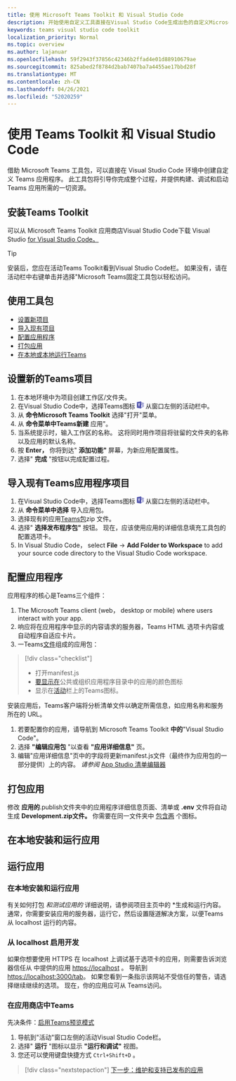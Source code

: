 ```yaml
---
title: 使用 Microsoft Teams Toolkit 和 Visual Studio Code
description: 开始使用自定义工具直接在Visual Studio Code生成出色的自定义Microsoft Teams Toolkit
keywords: teams visual studio code toolkit
localization_priority: Normal
ms.topic: overview
ms.author: lajanuar
ms.openlocfilehash: 59f2943f37856c42346b2ffad4e01d88910679ae
ms.sourcegitcommit: 825abed2f8784d2bab7407ba7a4455ae17bbd28f
ms.translationtype: MT
ms.contentlocale: zh-CN
ms.lasthandoff: 04/26/2021
ms.locfileid: "52020259"
---
```

# <a name="build-apps-with-the-teams-toolkit-and-visual-studio-code"></a>使用 Teams Toolkit 和 Visual Studio Code

借助 Microsoft Teams 工具包，可以直接在 Visual Studio Code 环境中创建自定义 Teams 应用程序。 此工具包将引导你完成整个过程，并提供构建、调试和启动 Teams 应用所需的一切资源。

## <a name="installing-the-teams-toolkit"></a>安装Teams Toolkit

可以从 Microsoft Teams Toolkit 应用商店Visual Studio Code下载 Visual Studio [for Visual Studio Code。](https://aka.ms/teams-toolkit)

> [!TIP]
> 安装后，您应在活动Teams Toolkit看到Visual Studio Code栏。 如果没有，请在活动栏中右键单击并选择"Microsoft Teams固定工具包以轻松访问。

## <a name="using-the-toolkit"></a>使用工具包

- [设置新项目](#set-up-a-new-teams-project)
- [导入现有项目](#import-an-existing-teams-app-project)
- [配置应用程序](#configure-your-app)
- [打包应用](#package-your-app)
- [在本地或本地运行Teams](#run-your-app)

## <a name="set-up-a-new-teams-project"></a>设置新的Teams项目

1. 在本地环境中为项目创建工作区/文件夹。
1. 在Visual Studio Code中，选择Teams图标 ![Teams 图标](../assets/icons/favicon-16x16.png) 从窗口左侧的活动栏中。
1. 从 **命令Microsoft Teams Toolkit** 选择"打开"菜单。
1. 从 **命令菜单中Teams新建** 应用"。
1. 当系统提示时，输入工作区的名称。 这将同时用作项目将驻留的文件夹的名称以及应用的默认名称。
1. 按 **Enter，** 你将到达" **添加功能"** 屏幕，为新应用配置属性。
1. 选择" **完成** "按钮以完成配置过程。

## <a name="import-an-existing-teams-app-project"></a>导入现有Teams应用程序项目

1. 在Visual Studio Code中，选择Teams图标 ![Teams 图标](../assets/icons/favicon-16x16.png) 从窗口左侧的活动栏中。
1. 从 **命令菜单中选择** 导入应用包。
1. 选择现有的应用[Teams包](../concepts/build-and-test/apps-package.md)zip 文件。
1. 选择" **选择发布程序包"** 按钮。 现在，应该使用应用的详细信息填充工具包的配置选项卡。
1. In Visual Studio Code， select **File**  ->  **Add Folder to Workspace** to add your source code directory to the Visual Studio Code workspace.

## <a name="configure-your-app"></a>配置应用程序

应用程序的核心是Teams三个组件：

  1. The Microsoft Teams client (web， desktop or mobile) where users interact with your app.
  1. 响应将在应用程序中显示的内容请求的服务器，Teams HTML 选项卡内容或自动程序自适应卡片。
  1. 一Teams[文件](/concepts/build-and-test/apps-package.md)组成的应用包：

  > [!div class="checklist"]
  >
  > - 打开manifest.js 
  > - [要显示在](../resources/schema/manifest-schema.md#icons)公共或组织应用程序目录中的应用的颜色图标
 > - 显示在[活动](../resources/schema/manifest-schema.md#icons)栏上的Teams图标。

安装应用后，Teams客户端将分析清单文件以确定所需信息，如应用名称和服务所在的 URL。

1. 若要配置你的应用，请导航到 Microsoft Teams Toolkit **中的**"Visual Studio Code"。
1. 选择 **"编辑应用包** "以查看 **"应用详细信息"** 页。
1. 编辑"应用详细信息"页中的字段将更新manifest.js文件（最终作为应用包的一部分提供）上的内容。 *请参阅* [App Studio 清单编辑器](https://aka.ms/teams-toolkit-manifest)

## <a name="package-your-app"></a>打包应用

修改 **应用的**.publish文件夹中的应用程序详细信息页面、清单或 **.env** 文件将自动生成 **Development.zip文件。** 你需要在同一文件夹中 [包含两](../concepts/build-and-test/apps-package.md#app-icons) 个图标。

## <a name="install-and-run-your-app-locally"></a>在本地安装和运行应用

## <a name="run-your-app"></a>运行应用

### <a name="install-and-run-your-app-locally"></a>在本地安装和运行应用

有关如何打包 *和测试应用的* 详细说明，请参阅项目主页中的 *生成和运行内容。 通常，你需要安装应用的服务器，运行它，然后设置隧道解决方案，以便Teams从 localhost 运行的内容。

### <a name="enable-development-from-localhost"></a>从 localhost 启用开发

如果你想要使用 HTTPS 在 localhost 上调试基于选项卡的应用，则需要告诉浏览器信任从 中提供的应用 <https://localhost> 。 导航到 <https://localhost:3000/tab>。 如果您看到一条指示该网站不受信任的警告，请选择继续继续的选项。 现在，你的应用应可从 Teams访问。

### <a name="run-your-app-in-teams"></a>在应用商店中Teams

先决条件：[启用Teams预览模式](https://aka.ms/teams-toolkit-enable-devpreview)

1. 导航到"活动"窗口左侧的活动Visual Studio Code栏。
1. 选择" **运行** "图标以显示 **"运行和调试"** 视图。
1. 您还可以使用键盘快捷方式 `Ctrl+Shift+D` 。

> [!div class="nextstepaction"]
> [下一步：维护和支持已发布的应用](../concepts/deploy-and-publish/appsource/post-publish/overview.md)
